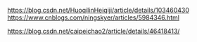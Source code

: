 https://blog.csdn.net/HuoqilinHeiqiji/article/details/103460430
https://www.cnblogs.com/ningskyer/articles/5984346.html

https://blog.csdn.net/caipeichao2/article/details/46418413/

